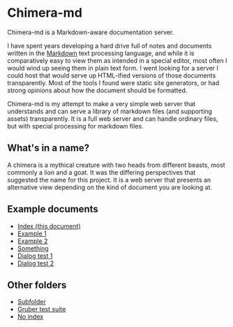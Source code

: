 # Chimera-md

Chimera-md is a Markdown-aware documentation server.

I have spent years developing a hard drive full of notes and documents written in the
[Markdown](https://www.markdownguide.org/) text processing language, and while it is
comparatively easy to view them as intended in a special editor, most often I would wind
up seeing them in plain text form. I went looking for a server I could host that would
serve up HTML-ified versions of those documents transparently. Most of the tools I
found were static site generators, or had strong opinions about how the document should
be formatted.

Chimera-md is my attempt to make a very simple web server that understands and can serve
a library of markdown files (and supporting assets) transparently. It is a full web server
and can handle ordinary files, but with special processing for markdown files.

## What's in a name?

A chimera is a mythical creature with two heads from different beasts, most commonly a
lion and a goat. It was the differing perspectives that suggested the name for this
project. It is a web server that presents an alternative view depending on the kind of
document you are looking at.

## Example documents

* [Index (this document)](index.md)
* [Example 1](example1.md)
* [Example 2](example2.md)
* [Something](No%20index/Something.md)
* [Dialog test 1](dialog-test-1.md)
* [Dialog test 2](dialog-test-2.md)

## Other folders

* [Subfolder](Subfolder/)
* [Gruber test suite](Tests/)
* [No index](No%20index/)

